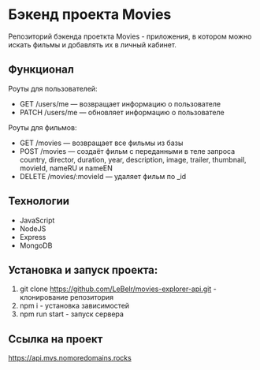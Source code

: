 # Бэкенд проекта Movies
Репозиторий бэкенда проеткта Movies - приложения, в котором можно искать фильмы и добавлять их в личный кабинет.

## Функционал
Роуты для пользователей:
- GET /users/me — возвращает информацию о пользователе
- PATCH /users/me — обновляет информацию о пользователе

Роуты для фильмов:
- GET /movies — возвращает все фильмы из базы
- POST /movies — создаёт фильм с переданными в теле запроса country, director, duration, year, description, image, trailer, thumbnail, movieId, nameRU и nameEN
- DELETE /movies/:movieId — удаляет фильм по _id

## Технологии
- JavaScript
- NodeJS
- Express
- MongoDB

## Установка и запуск проекта:
1. git clone https://github.com/LeBelr/movies-explorer-api.git - клонирование репозитория
2. npm i - установка зависимостей
3. npm run start - запуск сервера

## Ссылка на проект
https://api.mvs.nomoredomains.rocks
